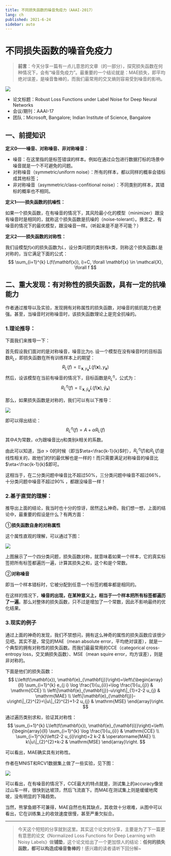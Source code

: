 ```yaml
---
title: 不同损失函数的噪音免疫力（AAAI-2017）
lang: ch
published: 2021-6-24
sidebar: auto
---
```


# 不同损失函数的噪音免疫力
>**前言**：今天分享一篇有一点儿意思的文章（的一部分），探究损失函数在何种情况下，会有“噪音免疫力”。最重要的一个结论就是：MAE损失，即平均绝对误差，是噪音鲁棒的，而我们最常用的交叉熵则容易受到噪音的影响。

![](https://cdn.jsdelivr.net/gh/beyondguo/mdnice_pictures/2021-1-15/1610700020232-image.png)


- 论文标题：Robust Loss Functions under Label Noise for Deep Neural Networks
- 会议/期刊：AAAI-17
- 团队：Microsoft, Bangalore; Indian Institute of Science, Bangalore

## 一、前提知识
**定义0——噪音、对称噪音、非对称噪音：**
- 噪音：在这里指的是标签错误的样本。例如在通过众包进行数据打标的场景中噪音就是一个不可避免的问题。
- 对称噪音（symmetric/uniform noise）：所有的样本，都以同样的概率会错标成其他标签；
- 非对称噪音（asymmetric/class-confitional noise）：不同类别的样本，其错标的概率也不相同。

**定义1——损失函数的抗噪性：**

如果一个损失函数，在有噪音的情况下，其风险最小化的模型（minimizer）跟没有噪音时是相同的，就称这个损失函数是抗噪的（noise-tolerant）。换言之，有噪音的情况下的最优模型，跟没噪音一样。（听起来是不是不可能？）

**定义2——损失函数的对称性：**

我们设模型$f(x)$的损失函数为$L$，设分类问题的类别有$k$类，则称这个损失函数$L$是对称的，当它满足下面的公式：
$$
\sum_{i=1}^{k} L(f(\mathbf{x}), i)=C, \forall \mathbf{x} \in \mathcal{X}, \forall f
$$



## 二、重大发现：有对称性的损失函数，具有一定的抗噪能力

作者通过推导以及实验，发现拥有对称属性的损失函数，对噪音的抵抗能力也更强。甚至，当噪音时对称噪音时，该损失函数理论上是完全抗噪的。

### 1.理论推导：

下面我们来推导一下：

首先假设我们面对的是对称噪音，噪音比为$\eta$.
设一个模型在没有噪音时的目标函数$R_{L}$，即损失函数在所有训练样本上的期望：
$$
R_{L}(f)=\mathbb{E}_{\mathbf{x}, y_{\mathbf{x}}} L\left(f(\mathbf{x}), y_{\mathbf{x}}\right)
$$
然后，设该模型在当前有噪音的情况下，目标函数是$R_{L}^{\eta}$，公式为：
$$
R_{L}^{\eta}(f)=\mathbb{E}_{\mathbf{x}, \hat{y}_{\mathbf{x}}} L\left(f(\mathbf{x}), \hat{y}_{\mathbf{x}}\right)
$$

那么，如果损失函数是对称的，我们可以有以下推导：

![](https://cdn.jsdelivr.net/gh/beyondguo/mdnice_pictures/2021-1-15/1610699962321-image.png)




即可以得出结论：
$$
R_{L}^{\eta}(f)=A+\alpha R_{L}(f)
$$
其中$A$为常数，$\alpha$为跟噪音比$\eta$和类别$k$相关的系数。

由此可以知道，当$\alpha > 0$的时候（即当$\eta<\frac{k-1}{k}$时），$R_{L}^{\eta}(f)$和$R_{L}(f)$是线性相关的，故他们的f的最优解也是一样的！而只需要满足对称噪音的噪音比$\eta<\frac{k-1}{k}$即可。

这相当于，在二分类问题中噪音比不超过50%，三分类问题中噪音不超过66%，十分类问题中噪音不超过90% ，都跟没噪音一样！


### 2.基于直觉的理解：
推导出上面的结论，我当时也十分的惊讶，居然这么神奇。我们想一想，上面的结论中，最重要的假设是什么？有两方面：

①**损失函数自身的对称属性**

这个属性直观的理解，可以通过下图：

![](https://cdn.jsdelivr.net/gh/beyondguo/mdnice_pictures/2021-1-15/1610699996340-image.png)

上图展示了一个四分类问题，损失函数对称，就意味着如果一个样本，它的真实标签把所有标签都遍历一遍，计算其损失之和，这个和是个常数。

②**对称噪音**

即当一个样本错标时，它被分配到任意一个标签的概率都是相同的。

在这样的情况下，**噪音的出现，在某种意义上，相当于一个样本把所有标签都遍历了一遍**。那么对整体的损失函数，只不过是增加了一个常数，因此不影响最终的优化结果。


### 3.现实的例子
通过上面的神奇的发现，我们不禁想问，拥有这么神奇的属性的损失函数应该很少见吧。其实不是，常见的MAE（mean absolute error，平均绝对误差），就是一个典型的拥有对称性的损失函数。而我们最最常用的CCE（categorical cross-entropy loss，交叉熵损失函数）、MSE（mean squire error，均方误差），则是非对称的。

下面是他们的损失函数：
$$
L\left(f(\mathbf{x}), \mathbf{e}_{\mathbf{j}}\right)=\left\{\begin{array}{ll}
\sum_{i=1}^{k} e_{j i} \log \frac{1}{u_{i}}=\log \frac{1}{u_{j}} & \mathrm{CCE} \\
\left\|\mathbf{e}_{\mathbf{j}}-u\right\|_{1}=2-2 u_{j} & \mathrm{MAE} \\
\left\|\mathbf{e}_{\mathbf{j}}-u\right\|_{2}^{2}=\|u\|_{2}^{2}+1-2 u_{j} & \mathrm{MSE}
\end{array}\right.
$$

通过遍历类别求和，验证其对称性：
$$
\sum_{i=1}^{k} L\left(f(\mathbf{x}), \mathbf{e}_{\mathbf{i}}\right)=\left\{\begin{array}{ll}
\sum_{i=1}^{k} \log \frac{1}{u_{i}} & \mathrm{CCE} \\
\sum_{i=1}^{k}\left(2-2 u_{i}\right)=2 k-2 & \operatorname{MAE} \\
k\|u\|_{2}^{2}+k-2 & \mathrm{MSE}
\end{array}\right.
$$

可以看出，MAE确实具有对称性。

作者在MNIST和RCV1数据集上做了一些实验，见下图：

![](https://cdn.jsdelivr.net/gh/beyondguo/mdnice_pictures/2021-1-15/1610699793230-image.png)


可以看出，在有噪音的情况下，CCE最大的特点就是，测试集上的accuracy像坐过山车一样，很快到达坡顶，然后飞流直下。而MAE在测试集上则是缓缓地爬坡，没有明显的下降趋势。


当然，熊掌鱼翅不可兼得，MAE自然也有其缺点，其收敛十分艰难，从图中可以看出，它在训练集上的收敛速度很慢，甚至严重欠拟合。


---

>今天这个短短的分享就到这里。其实这个论文的分享，主要是为了下一篇更有意思的论文《Normalized Loss Functions for Deep Learning with Noisy Labels》做**铺垫**，这个论文给出了一个更加惊人的结论：**任何的损失函数，都可以构造成噪音鲁棒的**！感兴趣的读者请听下回分解~


